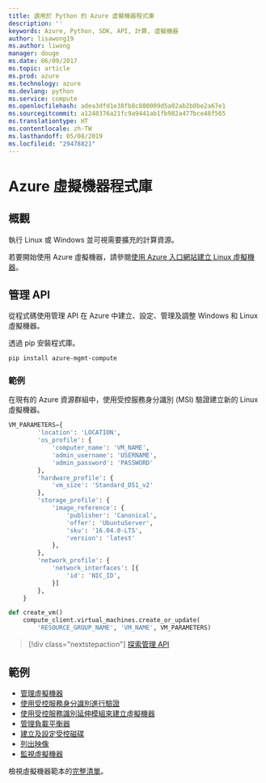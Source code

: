 ```yaml
---
title: 適用於 Python 的 Azure 虛擬機器程式庫
description: ''
keywords: Azure, Python, SDK, API, 計算, 虛擬機器
author: lisawong19
ms.author: liwong
manager: douge
ms.date: 06/09/2017
ms.topic: article
ms.prod: azure
ms.technology: azure
ms.devlang: python
ms.service: compute
ms.openlocfilehash: adea3dfd1e38fb8c880009d5a02ab2b8be2a67e1
ms.sourcegitcommit: a1248376a21fc9a9441ab1fb982a477bce48f565
ms.translationtype: HT
ms.contentlocale: zh-TW
ms.lasthandoff: 05/08/2019
ms.locfileid: "29478821"
---
```

# <a name="azure-virtual-machine-libraries"></a>Azure 虛擬機器程式庫

## <a name="overview"></a>概觀

執行 Linux 或 Windows 並可視需要擴充的計算資源。

若要開始使用 Azure 虛擬機器，請參閱[使用 Azure 入口網站建立 Linux 虛擬機器](/azure/virtual-machines/linux/quick-create-portal)。

## <a name="management-api"></a>管理 API

從程式碼使用管理 API 在 Azure 中建立、設定、管理及調整 Windows 和 Linux 虛擬機器。

透過 pip 安裝程式庫。

```bash
pip install azure-mgmt-compute 
```   

### <a name="example"></a>範例

在現有的 Azure 資源群組中，使用受控服務身分識別 (MSI) 驗證建立新的 Linux 虛擬機器。

```python
VM_PARAMETERS={
        'location': 'LOCATION',
        'os_profile': {
            'computer_name': 'VM_NAME',
            'admin_username': 'USERNAME',
            'admin_password': 'PASSWORD'
        },
        'hardware_profile': {
            'vm_size': 'Standard_DS1_v2'
        },
        'storage_profile': {
            'image_reference': {
                'publisher': 'Canonical',
                'offer': 'UbuntuServer',
                'sku': '16.04.0-LTS',
                'version': 'latest'
            },
        },
        'network_profile': {
            'network_interfaces': [{
                'id': 'NIC_ID',
            }]
        },
    }

def create_vm()
    compute_client.virtual_machines.create_or_update(
        'RESOURCE_GROUP_NAME', 'VM_NAME', VM_PARAMETERS)
```

> [!div class="nextstepaction"]
> [探索管理 API](/python/api/overview/azure/virtualmachines/management)

## <a name="samples"></a>範例

* [管理虛擬機器][1]
* [使用受控服務身分識別進行驗證][2]
* [使用受控服務識別延伸模組來建立虛擬機器][3]
* [管理負載平衡器][4]
* [建立及設定受控磁碟][5]
* [列出映像][6] 
* [監視虛擬機器][7]

檢視虛擬機器範本的[完整清單](https://azure.microsoft.com/resources/samples/?platform=python&term=virtual-machines)。

[1]: https://azure.microsoft.com/resources/samples/virtual-machines-python-manage/
[2]: https://github.com/Azure-Samples/resource-manager-python-manage-resources-with-msi
[3]: https://github.com/Azure-Samples/compute-python-msi-vm
[4]: https://azure.microsoft.com/resources/samples/network-python-manage-loadbalancer
[5]: ../docs-ref-conceptual/python-sdk-azure-samples-managed-disks.md
[6]: ../docs-ref-conceptual/python-sdk-azure-samples-list-images.md
[7]: ../docs-ref-conceptual/python-sdk-azure-samples-monitor-vms.md